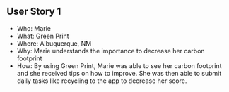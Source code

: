 ## User Story 1

* Who: Marie
* What: Green Print
* Where: Albuquerque, NM
* Why: Marie understands the importance to decrease her carbon footprint
* How: By using Green Print, Marie was able to see her carbon footprint and she received tips on how to improve. She was then able to submit daily tasks like recycling to the app to decrease her score. 